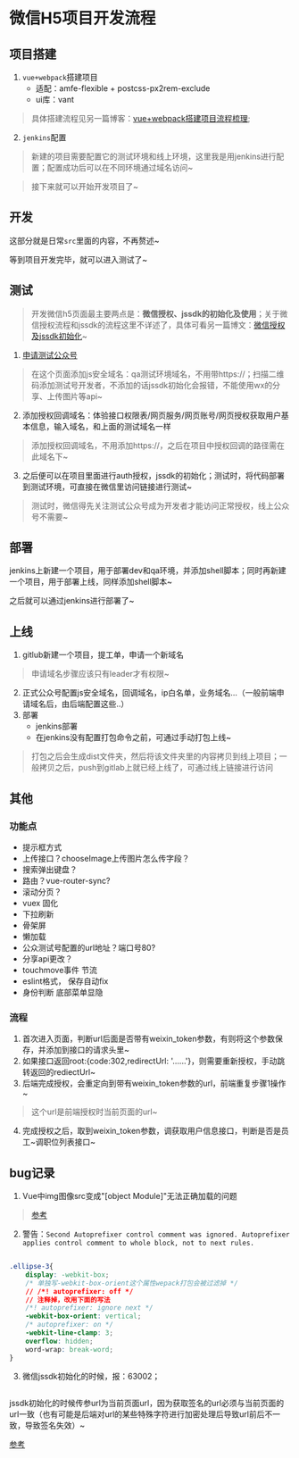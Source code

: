 

# 微信H5项目开发流程


## 项目搭建

1. `vue+webpack`搭建项目
    - 适配：amfe-flexible + postcss-px2rem-exclude
    - ui库：vant
> 具体搭建流程见另一篇博客：[vue+webpack搭建项目流程梳理](./webpack);

2. `jenkins`配置
> 新建的项目需要配置它的测试环境和线上环境，这里我是用jenkins进行配置；配置成功后可以在不同环境通过域名访问~

> 接下来就可以开始开发项目了~


## 开发

这部分就是日常`src`里面的内容，不再赘述~

等到项目开发完毕，就可以进入测试了~

## 测试

> 开发微信h5页面最主要两点是：**微信授权、jssdk的初始化及使用**；关于微信授权流程和jssdk的流程这里不详述了，具体可看另一篇博文：[微信授权及jssdk初始化](./auth)~

1. [申请测试公众号]( https://mp.weixin.qq.com/debug/cgi-bin/sandboxinfo?action=showinfo&t=sandbox/index)
> 在这个页面添加js安全域名：qa测试环境域名，不用带https://；扫描二维码添加测试号开发者，不添加的话jssdk初始化会报错，不能使用wx的分享、上传图片等api~

2. 添加授权回调域名：体验接口权限表/网页服务/网页账号/网页授权获取用户基本信息，输入域名，和上面的测试域名一样
> 添加授权回调域名，不用添加https://，之后在项目中授权回调的路径需在此域名下~

3. 之后便可以在项目里面进行auth授权，jssdk的初始化；测试时，将代码部署到测试环境，可直接在微信里访问链接进行测试~
> 测试时，微信得先关注测试公众号成为开发者才能访问正常授权，线上公众号不需要~



## 部署

jenkins上新建一个项目，用于部署dev和qa环境，并添加shell脚本；同时再新建一个项目，用于部署上线，同样添加shell脚本~

之后就可以通过jenkins进行部署了~

## 上线

1. gitlub新建一个项目，提工单，申请一个新域名
> 申请域名步骤应该只有leader才有权限~
2. 正式公众号配置js安全域名，回调域名，ip白名单，业务域名...（一般前端申请域名后，由后端配置这些..）
3. 部署
    - jenkins部署
    - 在jenkins没有配置打包命令之前，可通过手动打包上线~
>  打包之后会生成dist文件夹，然后将该文件夹里的内容拷贝到线上项目；一般拷贝之后，push到gitlab上就已经上线了，可通过线上链接进行访问



## 其他

### 功能点
- 提示框方式
- 上传接口？chooseImage上传图片怎么传字段？
- 搜索弹出键盘？
- 路由？vue-router-sync?
- 滚动分页？
- vuex 固化
- 下拉刷新
- 骨架屏
- 懒加载
- 公众测试号配置的url地址？端口号80?
- 分享api更改？
- touchmove事件 节流
- eslint格式， 保存自动fix
- 身份判断 底部菜单显隐


### 流程
1. 首次进入页面，判断url后面是否带有weixin_token参数，有则将这个参数保存，并添加到接口的请求头里~
2. 如果接口返回root:{code:302,redirectUrl: '......'}，则需要重新授权，手动跳转返回的rediectUrl~
3. 后端完成授权，会重定向到带有weixin_token参数的url，前端重复步骤1操作~
> 这个url是前端授权时当前页面的url~
4. 完成授权之后，取到weixin_token参数，调获取用户信息接口，判断是否是员工~调职位列表接口~


## bug记录
1. Vue中img图像src变成"[object Module]"无法正确加载的问题
> [参考](https://www.jianshu.com/p/0877ce441561)

2. 警告：`Second Autoprefixer control comment was ignored. Autoprefixer applies control comment to whole block, not to next rules.`

<img :src="$withBase('/images/mobile/mobile003.png')" width="auto"/>

``` css
.ellipse-3{
    display: -webkit-box;
    /* 单独写-webkit-box-orient这个属性wepack打包会被过滤掉 */
    // /*! autoprefixer: off */
    // 注释掉，改用下面的写法
    /*! autoprefixer: ignore next */
    -webkit-box-orient: vertical;
    /* autoprefixer: on */
    -webkit-line-clamp: 3;
    overflow: hidden;
    word-wrap: break-word;
}
```
3. 微信jssdk初始化的时候，报：63002；

<img :src="$withBase('/images/mobile/mobile004.png')" width="auto"/>

jssdk初始化的时候传参url为当前页面url，因为获取签名的url必须与当前页面的url一致（也有可能是后端对url的某些特殊字符进行加密处理后导致url前后不一致，导致签名失效）~

[参考](https://developers.weixin.qq.com/community/develop/doc/0000e2f5d0cdc02c0a391aedd58c00?jumpto=comment&commentid=000e44fc9c43680c0b3924ae15b0)


<fix-link label="Back" href="/project/mobile-h5/"></fix-link>

<!-- 2021-04-28 -->